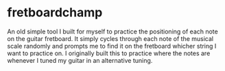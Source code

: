fretboardchamp
==============

An old simple tool I built for myself to practice the positioning of each note on the guitar fretboard.
It simply cycles through each note of the musical scale randomly and prompts me to find it on the fretboard whicher string I want to practice on. I originally built this to practice where the notes are whenever I tuned my guitar in an alternative tuning.
